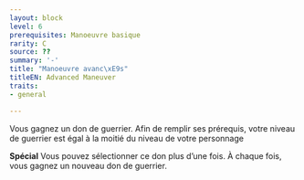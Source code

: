 ```yaml
---
layout: block
level: 6
prerequisites: Manoeuvre basique
rarity: C
source: ??
summary: '-'
title: "Manoeuvre avanc\xE9s"
titleEN: Advanced Maneuver
traits:
- general

---
```


<p>Vous gagnez un don de guerrier. Afin de remplir ses prérequis, votre niveau de guerrier est égal à la moitié du niveau de votre personnage</p>
<p><strong>Spécial</strong> Vous pouvez sélectionner ce don plus d’une fois. À chaque fois, vous gagnez un nouveau don de guerrier.</p>